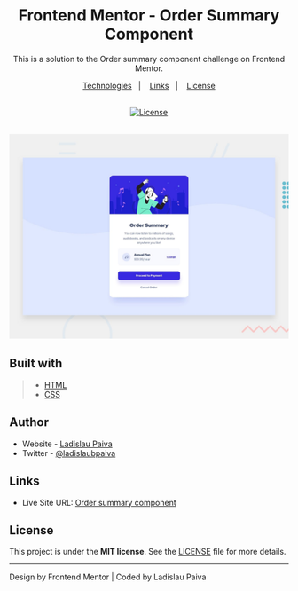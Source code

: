 <div align=center>

# Frontend Mentor - Order Summary Component

This is a solution to the Order summary component challenge on Frontend Mentor.

</div>

<p align="center">
  <a href="#built-with">Technologies</a>&nbsp;&nbsp;&nbsp;|&nbsp;&nbsp;&nbsp;
  <a href="#Links">Links</a>&nbsp;&nbsp;&nbsp;|&nbsp;&nbsp;&nbsp;
  <a href="#License">License</a>
</p>

<br>

<div align=center>
  <a href="LICENSE">
 <img alt="License" width="100px" src="https://img.shields.io/static/v1?label=license&message=MIT&color=002eff&labelColor=000000">
  </a>
</div>
 <br>

![Design preview for the Order summary component coding challenge](./design/desktop-desin.jpg)

## Built with

> - [HTML](https://html.spec.whatwg.org/multipage/)
> - [CSS](https://www.w3.org/Style/CSS/Overview.en.html)

## Author

- Website - [Ladislau Paiva](https://ladislaubpaiva.pages.dev)
- Twitter - [@ladislaubpaiva](https://www.twitter.com/ladislaubpaiva)

## Links

- Live Site URL: [Order summary component](https://ladislaubpaiva.github.io/challenges/order-summary-card)

## License

This project is under the **MIT license**. See the [LICENSE](/LICENSE) file for more details.

---

Design by Frontend Mentor | Coded by Ladislau Paiva
